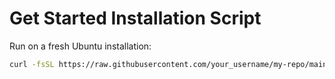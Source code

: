 # Get Started Installation Script

Run on a fresh Ubuntu installation:

```bash
curl -fsSL https://raw.githubusercontent.com/your_username/my-repo/main/install.sh | bash

```
